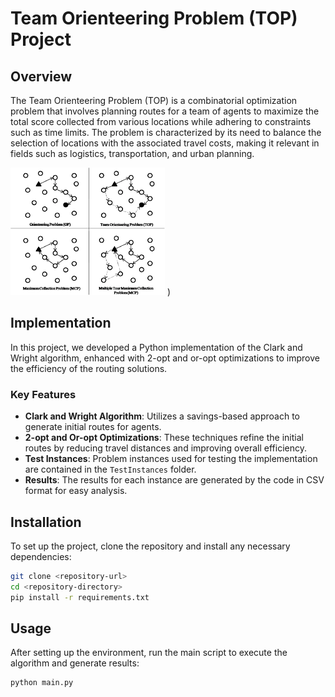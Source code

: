 # Team Orienteering Problem (TOP) Project

## Overview

The Team Orienteering Problem (TOP) is a combinatorial optimization problem that involves planning routes for a team of agents to maximize the total score collected from various locations while adhering to constraints such as time limits. The problem is characterized by its need to balance the selection of locations with the associated travel costs, making it relevant in fields such as logistics, transportation, and urban planning.

![TOP Diagram](TOP-diagram.png)
)  

## Implementation

In this project, we developed a Python implementation of the Clark and Wright algorithm, enhanced with 2-opt and or-opt optimizations to improve the efficiency of the routing solutions. 

### Key Features

- **Clark and Wright Algorithm**: Utilizes a savings-based approach to generate initial routes for agents.
- **2-opt and Or-opt Optimizations**: These techniques refine the initial routes by reducing travel distances and improving overall efficiency.
- **Test Instances**: Problem instances used for testing the implementation are contained in the `TestInstances` folder.
- **Results**: The results for each instance are generated by the code in CSV format for easy analysis.

## Installation

To set up the project, clone the repository and install any necessary dependencies:

```bash
git clone <repository-url>
cd <repository-directory>
pip install -r requirements.txt
```

## Usage

After setting up the environment, run the main script to execute the algorithm and generate results:

```bash
python main.py
```

